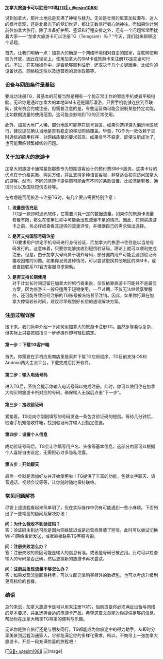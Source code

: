 **加拿大旅游卡可以註冊TG嗎[[TG💪+ @esim1088](https://t.me/s/esim1088)]**

说到加拿大，那片土地总是充满了神秘与魅力。无论是壮丽的尼亚加拉瀑布、迷人的枫叶景观，还是北极光下的梦幻世界，都让无数旅行者心驰神往。而如果你计划前往加拿大旅行，除了准备好护照、签证和行程安排之外，还有一个问题常常困扰着大家——“加拿大旅游卡可以注册TG（Telegram）吗？”今天，我们就来聊聊这个话题。

首先，让我们明确一点：加拿大的确是一个网络环境相对自由的国家，互联网使用较为开放，因此在理论上，使用加拿大的SIM卡或旅游卡来注册TG是完全可行的。不过，在实际操作中，是否能够顺利注册，还取决于几个关键因素，比如你的设备状态、网络稳定性以及运营商的具体政策等。

### **设备与网络条件是基础**

要成功注册TG，最基本的前提当然是拥有一个能正常工作的智能手机或者平板电脑。无论你是通过加拿大的本地SIM卡还是国际漫游，只要手机能够连接到互联网，就有机会完成注册。但需要注意的是，有些运营商可能会限制某些特定功能，比如数据流量的使用范围，这可能会影响到TG的正常使用。

此外，加拿大地广人稀，部分地区可能存在信号盲区。如果你选择深入偏远地区旅行，建议提前确认当地是否有稳定的移动网络覆盖。毕竟，TG作为一款依赖于实时通信的应用程序，对网络质量的要求较高。如果信号不稳定，即便注册成功了，也可能面临频繁掉线的问题。

### **关于加拿大的旅游卡**

加拿大的旅游卡通常是指那些专为短期游客设计的预付费SIM卡服务。这类卡片的优点在于价格实惠、购买方便，并且支持多种语言客服，非常适合初次访问加拿大的游客。然而，不同的旅游卡提供商可能会有不同的条款设置，比如流量套餐、通话时长以及国际短信支持等。

在考虑是否用旅游卡注册TG时，有几个要点需要特别注意：

1. **流量是否充足**  
   TG是一款即时通讯软件，它需要消耗一定的数据流量。如果你的旅游卡流量套餐有限，那么在使用过程中可能会出现流量不足的情况。因此，在购买旅游卡之前，务必仔细查看其提供的流量详情，并根据自己的需求做出选择。

2. **是否支持国际号码注册**  
   TG要求用户绑定手机号码进行身份验证，而加拿大的旅游卡往往是以当地号码发行的。这意味着，只要你能够接收到短信验证码，理论上就可以顺利完成注册。但是，由于加拿大号码属于境外号码，部分国内用户可能会遇到验证码接收困难的问题。如果你发现这种情况，可以尝试更换其他地区的SIM卡，或者直接联系TG官方客服寻求帮助。

3. **是否支持长期使用**  
   对于计划长时间逗留在加拿大的旅行者来说，仅仅依靠旅游卡可能并不是最佳方案。因为旅游卡一般只适用于短期使用，一旦过期，不仅无法继续享受服务，还可能导致已经注册的TG账号被冻结甚至注销。因此，如果你打算在加拿大停留较长时间，建议尽早规划好长期的通讯解决方案。

### **注册过程详解**

接下来，我们简单介绍一下如何用加拿大的旅游卡注册TG。虽然步骤看似复杂，但实际上只要按照指引一步步操作即可轻松搞定。

#### **第一步：下载TG客户端**
首先，你需要在手机应用商店里搜索并下载TG应用程序。TG目前支持iOS和Android两大主流平台，下载完成后打开软件。

#### **第二步：输入电话号码**
进入TG后，系统会提示你输入电话号码以完成注册。此时，你可以使用你在加拿大购买的旅游卡所对应的号码。确保输入无误后点击“下一步”。

#### **第三步：接收验证码**
紧接着，TG会向你刚刚填写的号码发送一条包含验证码的短信。等待几分钟后，检查手机短信收件箱，找到验证码并输入到指定位置。

#### **第四步：设置个人信息**
成功验证号码后，TG会让你填写用户名、头像等基本信息。这部分内容可以根据个人喜好自由设定，无需担心过多隐私泄露。

#### **第五步：开始聊天**
最后一步就是添加好友并开始使用啦！TG提供了丰富的功能，包括文字聊天、语音通话、视频会议等等，让你随时随地保持联络。

### **常见问题解答**

尽管上述流程看起来简单明了，但在实际操作中仍有可能遇到一些小麻烦。下面列出了一些常见的疑问及解决办法：

**问：为什么我收不到验证码？**  
答：验证码未到达可能是因为网络延迟或是运营商屏蔽了短信。此时可以尝试切换Wi-Fi网络重新发送，或者直接联系TG客服咨询。

**问：注册失败怎么办？**  
答：注册失败的原因可能是输入的信息有误，或者是号码已被占用。此时可以检查输入的号码是否正确，然后更换新的旅游卡再次尝试。

**问：注册后发现流量不够怎么办？**  
答：如果发现流量即将耗尽，可以立即充值购买额外的数据包，也可以考虑升级到更高档位的套餐。

### **结语**

总的来说，加拿大旅游卡是可以用来注册TG的，但前提是你必须满足设备与网络的基本要求，并且选择合适的旅游卡产品。希望这篇文章能为你提供足够的信息，帮助你在加拿大畅享TG带来的便利与乐趣。

无论你是独自旅行还是与朋友同行，TG都能成为你旅途中的得力助手。从即时分享美景到远程沟通家人，它都能满足你的多样化需求。所以，不妨带上一张加拿大旅游卡，开启一段充满惊喜的旅程吧！

[[TG💪+ @esim1088](https://t.me/s/esim1088) ![Image](https://i.postimg.cc/4NQfJmqS/Snipaste-2025-05-13-00-14-12.png)]